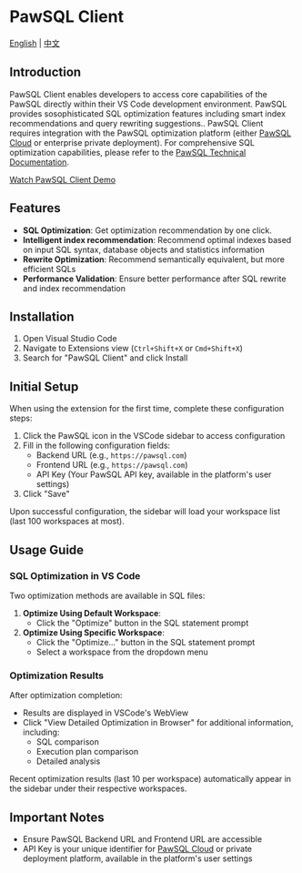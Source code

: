 # PawSQL Client
[English](README.md) | [中文](README_zh-CN.md)

## Introduction
PawSQL Client enables developers to access core capabilities of the PawSQL directly within their VS Code development environment. PawSQL provides sosophisticated SQL optimization features including smart index recommendations and query rewriting suggestions.. PawSQL Client requires integration with the PawSQL optimization platform (either [PawSQL Cloud](https://pawsql.com) or enterprise private deployment). For comprehensive SQL optimization capabilities, please refer to the [PawSQL Technical Documentation](https://docs.pawsql.com).

[Watch PawSQL Client Demo](https://www.bilibili.com/video/BV19aDBYAEcr/)

## Features
- **SQL Optimization**: Get optimization recommendation by one click.
- **Intelligent index recommendation**: Recommend optimal indexes based on input SQL syntax, database objects and statistics information
- **Rewrite Optimization**: Recommend semantically equivalent, but more efficient SQLs
- **Performance Validation**: Ensure better performance after SQL rewrite and index recommendation

## Installation
1. Open Visual Studio Code
2. Navigate to Extensions view (`Ctrl+Shift+X` or `Cmd+Shift+X`)
3. Search for "PawSQL Client" and click Install

## Initial Setup
When using the extension for the first time, complete these configuration steps:
1. Click the PawSQL icon in the VSCode sidebar to access configuration
2. Fill in the following configuration fields:
   - Backend URL (e.g., `https://pawsql.com`)
   - Frontend URL (e.g., `https://pawsql.com`)
   - API Key (Your PawSQL API key, available in the platform's user settings)
3. Click "Save"

Upon successful configuration, the sidebar will load your workspace list (last 100 workspaces at most).

## Usage Guide
### SQL Optimization in VS Code
Two optimization methods are available in SQL files:
1. **Optimize Using Default Workspace**:
   - Click the "Optimize" button in the SQL statement prompt
2. **Optimize Using Specific Workspace**:
   - Click the "Optimize..." button in the SQL statement prompt
   - Select a workspace from the dropdown menu

### Optimization Results
After optimization completion:
- Results are displayed in VSCode's WebView
- Click "View Detailed Optimization in Browser" for additional information, including:
  - SQL comparison
  - Execution plan comparison
  - Detailed analysis

Recent optimization results (last 10 per workspace) automatically appear in the sidebar under their respective workspaces.

## Important Notes
- Ensure PawSQL Backend URL and Frontend URL are accessible
- API Key is your unique identifier for [PawSQL Cloud](https://pawsql.com) or private deployment platform, available in the platform's user settings
